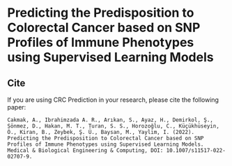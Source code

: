 # Predicting the Predisposition to Colorectal Cancer based on SNP Profiles of Immune Phenotypes using Supervised Learning Models

## Cite

If you are using CRC Prediction in your research, please cite the following paper:

```
Cakmak, A., Ibrahimzada A. R., Arıkan, S., Ayaz, H., Demirkol, Ş., Sönmez, D., Hakan, M. T., Turan, S. S., Horozoğlu, C., Küçükhüseyin, Ö., Kiran, B., Zeybek, Ş. Ü., Baysan, M., Yaylim, I. (2022). Predicting the Predisposition to Colorectal Cancer based on SNP Profiles of Immune Phenotypes using Supervised Learning Models. Medical & Biological Engineering & Computing, DOI: 10.1007/s11517-022-02707-9.
```
